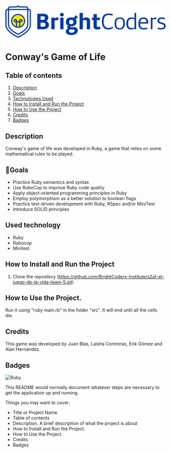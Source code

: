 ![BrightCoders Logo](img/logo.png)

# Conway's Game of Life
## Table of contents

1. [Description](#description)
1. [Goals](#goals)
1. [Technologies Used](#technologies-used)
1. [How to Install and Run the Project](#how-to-install-and-run-the-project)
1. [How to Use the Project](#how-to-use-the-project)
1. [Credits](#credits)
1. [Badges](#badges)

## Description

Conway's game of life was developed in Ruby, a game that relies on some mathematical rules to be played.

## 🎯Goals

- Practice Ruby semantics and syntax
- Use RuboCop to improve Ruby code quality
- Apply object-oriented programming principles in Ruby
- Employ polymorphism as a better solution to boolean flags
- Practice test-driven development with Ruby, RSpec and/or MiniTest
- Introduce SOLID principles

## Used technology

- Ruby
- Rubocop
- Minitest

## How to Install and Run the Project

1. Clone the repository (https://github.com/BrightCoders-Institute/s2a1-el-juego-de-la-vida-team-5.git)


## How to Use the Project.

Run it using "ruby main.rb" in the folder "src". It will end until all the cells die.

## Credits

This game was developed by Juan Blas, Laisha Contreras, Erik Gómez and Alan Hernández.


## Badges

![Ruby](https://img.shields.io/badge/ruby-%23CC342D.svg?style=for-the-badge&logo=ruby&logoColor=white)



This README would normally document whatever steps are necessary to get the application up and running.

Things you may want to cover:

- Title or Project Name
- Table of contents
- Description. A brief description of what the project is about
- How to Install and Run the Project.
- How to Use the Project.
- Credits
- Badges

